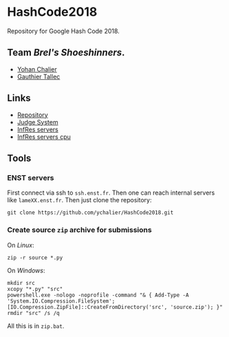 # HashCode2018
Repository for Google Hash Code 2018.

## Team *Brel's Shoeshinners*.

 - [Yohan Chalier](https://github.com/ychalier/)
 - [Gauthier Tallec](https://github.com/gtallec/)

## Links

 - [Repository](https://github.com/ychalier/HashCode2018.git)
 - [Judge System](https://hashcodejudge.withgoogle.com/)
 - [InfRes servers](https://services.infres.enst.fr/services/infres/serveurs.html)
 - [InfRes servers cpu](https://services.infres.enst.fr/cpu/)

## Tools

### ENST servers

First connect via ssh to `ssh.enst.fr`. Then one can reach internal servers
like `lameXX.enst.fr`. Then just clone the repository:

    git clone https://github.com/ychalier/HashCode2018.git

### Create source `zip` archive for submissions

On *Linux*:

    zip -r source *.py

On *Windows*:

    mkdir src
    xcopy "*.py" "src"
    powershell.exe -nologo -noprofile -command "& { Add-Type -A 'System.IO.Compression.FileSystem'; [IO.Compression.ZipFile]::CreateFromDirectory('src', 'source.zip'); }"
    rmdir "src" /s /q

All this is in `zip.bat`.
